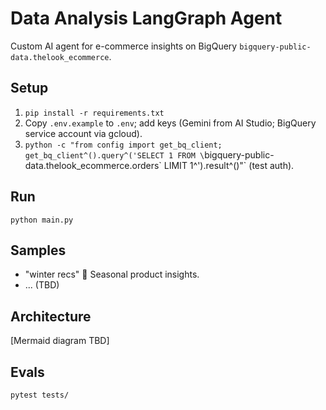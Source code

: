 # Data Analysis LangGraph Agent 
 
Custom AI agent for e-commerce insights on BigQuery `bigquery-public-data.thelook_ecommerce`. 
 
## Setup 
1. `pip install -r requirements.txt` 
2. Copy `.env.example` to `.env`; add keys (Gemini from AI Studio; BigQuery service account via gcloud). 
3. `python -c "from config import get_bq_client; get_bq_client^().query^('SELECT 1 FROM \`bigquery-public-data.thelook_ecommerce.orders\` LIMIT 1^').result^()"` (test auth). 
 
## Run 
`python main.py` 
 
## Samples 
- "winter recs"  Seasonal product insights. 
- ... (TBD) 
 
## Architecture 
[Mermaid diagram TBD] 
 
## Evals 
`pytest tests/` 

